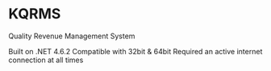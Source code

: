# KQRMS
Quality Revenue Management System

Built on .NET 4.6.2
Compatible with 32bit & 64bit
Required an active internet connection at all times
